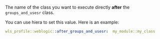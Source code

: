The name of the class you want to execute directly **after** the `groups_and_usesr` class.

You can use hiera to set this value. Here is an example:

```yaml
wls_profile::weblogic::after_groups_and_usesr:  my_module::my_class
```
